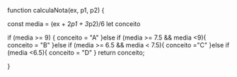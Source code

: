function calculaNota(ex, p1, p2) {
  
  
  const media = (ex + 2*p1 + 3*p2)/6
  let conceito
  
  if (media >= 9) {
    conceito = "A"
  }else if (media >= 7.5 && media <9){
    conceito = "B"
  }else if (media >= 6.5 && media < 7.5){
    conceito ="C"
  }else if (media <6.5){
    conceito = "D"
  }
  return conceito;
  

}